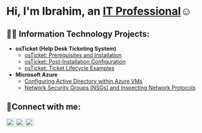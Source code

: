 <h1>Hi, I'm Ibrahim, an <a href="https://linkedin.com/in/Josh">IT Professional</a>☺</h1>

<h2>👨‍💻 Information Technology Projects:</h2>

- <b>osTicket (Help Desk Ticketing System)</b>
  - [osTicket: Prerequisites and Installation](https://github.com/ibtechgit/osticket-prereqs)
  - [osTicket: Post-Installation Configuration](https://github.com/ibtechgit/post-install-config)
  - [osTicket: Ticket Lifecycle Examples](https://github.com/ibtechgit/ticket-lifecycle)
- <b>Microsoft Azure</b>
  - [Configuring Active Directory within Azure VMs](https://github.com/ibtechgit/configure-ad)
  - [Network Security Groups (NSGs) and Inspecting Network Protocols](https://github.com/ibtechgit/azure-network-protocols)

<h2>🤳Connect with me:</h2>

[<img align="left" alt="Josh | Twitter" width="22px" src="https://cdn.jsdelivr.net/npm/simple-icons@v3/icons/twitter.svg" />][twitter]
[<img align="left" alt="Josh | LinkedIn" width="22px" src="https://cdn.jsdelivr.net/npm/simple-icons@v3/icons/linkedin.svg" />][linkedin]
[<img align="left" alt="Josh | Instagram" width="22px" src="https://cdn.jsdelivr.net/npm/simple-icons@v3/icons/instagram.svg" />][instagram]

[twitter]: https://twitter.com/Josh
[instagram]: https://www.instagram.com/Josh
[linkedin]: https://linkedin.com/in/Josh
